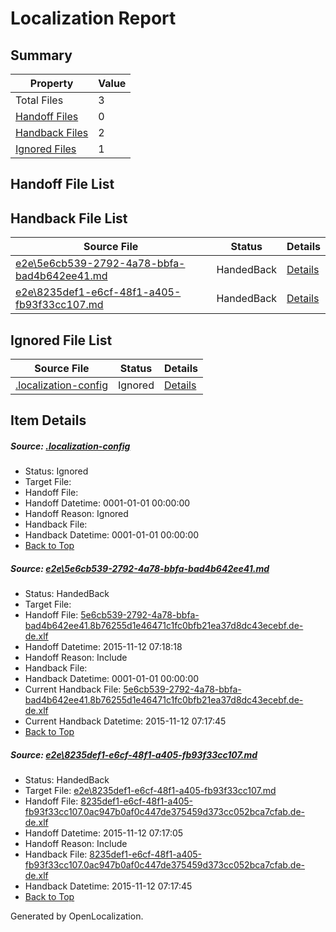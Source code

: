 # <a name='report-top'></a> Localization Report

## Summary
 Property | Value 
 -------- | ----- 
 Total Files | 3
[ Handoff Files ](#handoff-list)| 0
[ Handback Files ](#handback-list)| 2
[ Ignored Files ](#ignored-list)| 1

## <a name='handoff-list'></a> Handoff File List

## <a name='handback-list'></a> Handback File List
 Source File | Status | Details 
 ----------- | ------ | ------- 
 [e2e\5e6cb539-2792-4a78-bbfa-bad4b642ee41.md](https://github.com/OpenLocalizationTest/oltest/blob/f90ae8835651d3ee441327f67b8c72ae044e54e7/e2e/5e6cb539-2792-4a78-bbfa-bad4b642ee41.md) | HandedBack | [Details](#de84be8baff51cd4e7a75352d61e59939e5201cc1)
 [e2e\8235def1-e6cf-48f1-a405-fb93f33cc107.md](https://github.com/OpenLocalizationTest/oltest/blob/86130eabca4a4718cb4ed662da2b217a22919595/e2e/8235def1-e6cf-48f1-a405-fb93f33cc107.md) | HandedBack | [Details](#b19c8fba9bbffd6d67296e98c92ba8b973d4607d2)

## <a name='ignored-list'></a> Ignored File List
 Source File | Status | Details 
 ----------- | ------ | ------- 
 [.localization-config](https://github.com/OpenLocalizationTest/oltest/blob/f90ae8835651d3ee441327f67b8c72ae044e54e7/.localization-config) | Ignored | [Details](#048a0e657b81f2e30d1cbef1ba533f0de3ca11c40)

## Item Details
##### <a name='048a0e657b81f2e30d1cbef1ba533f0de3ca11c40'></a> Source: [.localization-config](https://github.com/OpenLocalizationTest/oltest/blob/f90ae8835651d3ee441327f67b8c72ae044e54e7/.localization-config)
* Status: Ignored
* Target File: 
* Handoff File: 
* Handoff Datetime: 0001-01-01 00:00:00
* Handoff Reason: Ignored
* Handback File: 
* Handback Datetime: 0001-01-01 00:00:00
* [Back to Top](#report-top)

##### <a name='de84be8baff51cd4e7a75352d61e59939e5201cc1'></a> Source: [e2e\5e6cb539-2792-4a78-bbfa-bad4b642ee41.md](https://github.com/OpenLocalizationTest/oltest/blob/f90ae8835651d3ee441327f67b8c72ae044e54e7/e2e/5e6cb539-2792-4a78-bbfa-bad4b642ee41.md)
* Status: HandedBack
* Target File: 
* Handoff File: [5e6cb539-2792-4a78-bbfa-bad4b642ee41.8b76255d1e46471c1fc0bfb21ea37d8dc43ecebf.de-de.xlf](https://github.com/OpenLocalizationTestOrg/olhandoff/blob/638ec7f747c7f142f7985188be27e18f183ddb6e/ol-handoff/OpenLocalizationTestOrg/oltest.de-de/yanz/5e6cb539-2792-4a78-bbfa-bad4b642ee41.8b76255d1e46471c1fc0bfb21ea37d8dc43ecebf.de-de.xlf)
* Handoff Datetime: 2015-11-12 07:18:18
* Handoff Reason: Include
* Handback File: 
* Handback Datetime: 0001-01-01 00:00:00
* Current Handback File: [5e6cb539-2792-4a78-bbfa-bad4b642ee41.8b76255d1e46471c1fc0bfb21ea37d8dc43ecebf.de-de.xlf](https://github.com/OpenLocalizationTestOrg/olhandback/blob/85c034c0f3100936f7514fb2c6a92d5ea8160cea/ol-handback/OpenLocalizationTestOrg/oltest.de-de/yanz/5e6cb539-2792-4a78-bbfa-bad4b642ee41.8b76255d1e46471c1fc0bfb21ea37d8dc43ecebf.de-de.xlf)
* Current Handback Datetime: 2015-11-12 07:17:45
* [Back to Top](#report-top)

##### <a name='b19c8fba9bbffd6d67296e98c92ba8b973d4607d2'></a> Source: [e2e\8235def1-e6cf-48f1-a405-fb93f33cc107.md](https://github.com/OpenLocalizationTest/oltest/blob/86130eabca4a4718cb4ed662da2b217a22919595/e2e/8235def1-e6cf-48f1-a405-fb93f33cc107.md)
* Status: HandedBack
* Target File: [e2e\8235def1-e6cf-48f1-a405-fb93f33cc107.md](https://github.com/OpenLocalizationTestOrg/oltest.de-de/blob/002deb807f44c42b42818b3f74d626f394a47b0e/e2e/8235def1-e6cf-48f1-a405-fb93f33cc107.md)
* Handoff File: [8235def1-e6cf-48f1-a405-fb93f33cc107.0ac947b0af0c447de375459d373cc052bca7cfab.de-de.xlf](https://github.com/OpenLocalizationTestOrg/olhandoff/blob/1f074d00a69f54bf20880a33a4cb8c466ea3709e/ol-handoff/OpenLocalizationTestOrg/oltest.de-de/yanz/8235def1-e6cf-48f1-a405-fb93f33cc107.0ac947b0af0c447de375459d373cc052bca7cfab.de-de.xlf)
* Handoff Datetime: 2015-11-12 07:17:05
* Handoff Reason: Include
* Handback File: [8235def1-e6cf-48f1-a405-fb93f33cc107.0ac947b0af0c447de375459d373cc052bca7cfab.de-de.xlf](https://github.com/OpenLocalizationTestOrg/olhandback/blob/85c034c0f3100936f7514fb2c6a92d5ea8160cea/ol-handback/OpenLocalizationTestOrg/oltest.de-de/yanz/8235def1-e6cf-48f1-a405-fb93f33cc107.0ac947b0af0c447de375459d373cc052bca7cfab.de-de.xlf)
* Handback Datetime: 2015-11-12 07:17:45
* [Back to Top](#report-top)


Generated by OpenLocalization.
